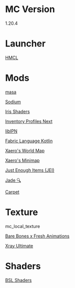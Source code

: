 # MC Version

1.20.4



# Launcher

[HMCL](https://github.com/huanghongxun/HMCL/tags)





# Mods

[masa](https://masa.dy.fi/mcmods/client_mods/)



[Sodium](https://www.curseforge.com/minecraft/mc-mods/sodium)



[Iris Shaders](https://www.curseforge.com/minecraft/mc-mods/irisshaders)



[Inventory Profiles Next](https://www.curseforge.com/minecraft/mc-mods/inventory-profiles-next)

[libIPN](https://www.curseforge.com/minecraft/mc-mods/libipn)

[Fabric Language Kotlin](https://www.curseforge.com/minecraft/mc-mods/fabric-language-kotlin)







[Xaero's World Map](https://www.curseforge.com/minecraft/mc-mods/xaeros-world-map)



[Xaero's Minimap](https://www.curseforge.com/minecraft/mc-mods/xaeros-minimap)



[Just Enough Items (JEI)](https://www.curseforge.com/minecraft/mc-mods/jei)



[Jade 🔍](https://www.curseforge.com/minecraft/mc-mods/jade)





[Carpet](https://www.curseforge.com/minecraft/mc-mods/carpet)



# Texture

mc_local_texture



[Bare Bones x Fresh Animations](https://www.curseforge.com/minecraft/texture-packs/bare-bones-x-fresh-animations)



[Xray Ultimate](https://www.curseforge.com/minecraft/texture-packs/xray-ultimate-1-11-compatible)





# Shaders





[BSL Shaders](https://www.curseforge.com/minecraft/shaders/bsl-shaders)





